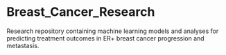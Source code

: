 # Breast_Cancer_Research
 Research repository containing machine learning models and analyses for predicting treatment outcomes in ER+ breast cancer progression and metastasis.
